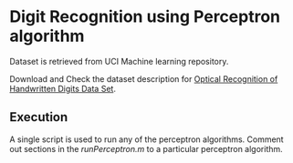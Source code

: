 # Digit Recognition using Perceptron algorithm

Dataset is retrieved from UCI Machine learning repository.

Download and Check the dataset description for [Optical Recognition of Handwritten Digits Data Set](http://archive.ics.uci.edu/ml/datasets/optical+recognition+of+handwritten+digits).

## Execution

A single script is used to run any of the perceptron algorithms.
Comment out sections in the *runPerceptron.m* to a particular perceptron algorithm.
